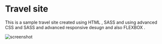 # Travel site

This is a sample travel site created using HTML , SASS 
and using advanced CSS and SASS and advanced responsive desugn and also FLEXBOX .

![screenshot](https://github.com/islamhassan1/Travel-site/blob/master/image/screenshot.png?raw=true)